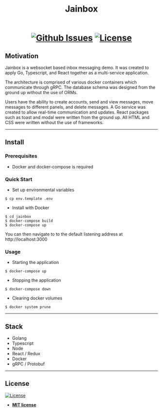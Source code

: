 <h1 align="center">
Jainbox

<br>
<br>

[![Github Issues](https://img.shields.io/github/issues/fangweb/jainbox)](https://img.shields.io/github/issues/fangweb/jainbox) [![License](http://img.shields.io/:license-mit-blue.svg?style=flat-square)](http://badges.mit-license.org) 
</h1>

## Motivation
Jainbox is a websocket based inbox messaging demo. It was created to apply Go, Typescript, and React together as a multi-service application. 

The architecture is comprised of various docker containers which communicate through gRPC. 
The database schema was designed from the ground up without the use of ORMs. 

Users have the ability to create accounts, send and view messages, move messages to different panels, and delete messages. 
A Go service was created to allow real-time communication and updates. 
React packages such as toast and modal were written from the ground up. 
All HTML and CSS were written without the use of frameworks. 

---

## Install

### Prerequisites
- Docker and docker-compose is required

### Quick Start

- Set up environmental variables
```shell
$ cp env.template .env
```

- Install with Docker
```shell
$ cd jainbox
$ docker-compose build
$ docker-compose up
```
You can then navigate to to the default listening address at http://localhost:3000


### Usage
- Starting the application 
```shell
$ docker-compose up
```

- Stopping the application
```shell
$ docker-compose down
```

- Clearing docker volumes
```shell
$ docker system prune 
```

---
## Stack

- Golang
- Typescript
- Node
- React / Redux
- Docker
- gRPC / Protobuf

---

## License

[![License](http://img.shields.io/:license-mit-blue.svg?style=flat-square)](http://badges.mit-license.org)

- **[MIT license](http://opensource.org/licenses/mit-license.php)**
